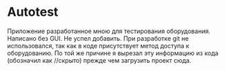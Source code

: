 # Autotest
Приложение разработанное мною для тестирования оборудования.
Написано без GUI. Не успел добавить.
При разработке git не использовался, так как в коде присутствует метод доступа к оборудованию.
По той же причине я вырезал эту информацию из кода (обозначил как //скрыто) прежде чем загрузить проект сюда.
